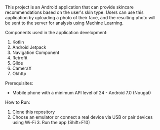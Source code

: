 This project is an Android application that can provide skincare recommendations based on the user's skin type. Users can use this application by uploading a photo of their face, and the resulting photo will be sent to the server for analysis using Machine Learning.

Components used in the application development:
1. Kotlin
2. Android Jetpack
3. Navigation Component
4. Retrofit
5. Glide
6. CameraX
7. Okhttp

Prerequisites:
- Mobile phone with a minimum API level of 24 - Android 7.0 (Nougat)

How to Run:
1. Clone this repository
2. Choose an emulator or connect a real device via USB or pair devices using Wi-Fi
3. Run the app (Shift+F10)
